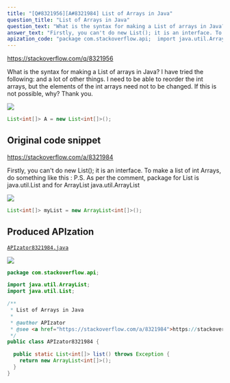 ```yaml
---
title: "[Q#8321956][A#8321984] List of Arrays in Java"
question_title: "List of Arrays in Java"
question_text: "What is the syntax for making a List of arrays in Java? I have tried the following: and a lot of other things. I need to be able to reorder the int arrays, but the elements of the int arrays need not to be changed. If this is not possible, why? Thank you."
answer_text: "Firstly, you can't do new List(); it is an interface. To make a list of int Arrays, do something like this : P.S. As per the comment, package for List is java.util.List and for ArrayList java.util.ArrayList"
apization_code: "package com.stackoverflow.api;  import java.util.ArrayList; import java.util.List;  /**  * List of Arrays in Java  *  * @author APIzator  * @see <a href=\"https://stackoverflow.com/a/8321984\">https://stackoverflow.com/a/8321984</a>  */ public class APIzator8321984 {    public static List<int[]> list() throws Exception {     return new ArrayList<int[]>();   } }"
---
```


https://stackoverflow.com/q/8321956

What is the syntax for making a List of arrays in Java?
I have tried the following:
and a lot of other things.
I need to be able to reorder the int arrays, but the elements of the int arrays need not to be changed. If this is not possible, why?
Thank you.


<div class="code-logo"><img src="/stackoverflow.png" /></div>

```java
List<int[]> A = new List<int[]>();
```


## Original code snippet

https://stackoverflow.com/a/8321984

Firstly, you can&#x27;t do new List(); it is an interface.
To make a list of int Arrays, do something like this :
P.S. As per the comment, package for List is java.util.List and for ArrayList java.util.ArrayList

<div class="code-logo"><img src="/stackoverflow.png" /></div>

```java
List<int[]> myList = new ArrayList<int[]>();
```

## Produced APIzation

[`APIzator8321984.java`](https://github.com/pasqualesalza/apization-temp-data/raw/master/search/APIzator8321984.java)

<div class="code-logo"><img src="/apizator.png" /></div>

```java
package com.stackoverflow.api;

import java.util.ArrayList;
import java.util.List;

/**
 * List of Arrays in Java
 *
 * @author APIzator
 * @see <a href="https://stackoverflow.com/a/8321984">https://stackoverflow.com/a/8321984</a>
 */
public class APIzator8321984 {

  public static List<int[]> list() throws Exception {
    return new ArrayList<int[]>();
  }
}

```
